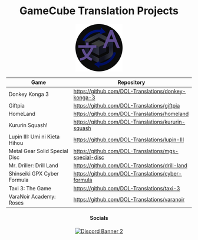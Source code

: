<h1 align="center">GameCube Translation Projects</h1>
<p align="center">
    <img width="128" height="128" src="https://raw.githubusercontent.com/DOL-Translations/.github/main/imgs/logo.png">
</p>

<table align="center">
    <thead>
        <tr>
            <th>Game</th>
            <th>Repository</th>
        </tr>
    </thead>
    <tbody>
        <tr>
            <td>Donkey Konga 3</td>
            <td>
                <a href="https://github.com/DOL-Translations/donkey-konga-3">https://github.com/DOL-Translations/donkey-konga-3</a>
            </td>
        </tr>
        <tr>
            <td>Giftpia</td>
            <td>
                <a href="https://github.com/DOL-Translations/giftpia">https://github.com/DOL-Translations/giftpia</a>
            </td>
        </tr>
        <tr>
            <td>HomeLand</td>
            <td>
                <a href="https://github.com/DOL-Translations/homeland">https://github.com/DOL-Translations/homeland</a>
            </td>
        </tr>
        <tr>
            <td>Kururin Squash!</td>
            <td>
                <a href="https://github.com/DOL-Translations/kururin-squash">https://github.com/DOL-Translations/kururin-squash</a>
            </td>
        </tr>
        <tr>
            <td>Lupin III: Umi ni Kieta Hihou</td>
            <td>
                <a href="https://github.com/DOL-Translations/lupin-III">https://github.com/DOL-Translations/lupin-III</a>
            </td>
        </tr>
        <tr>
            <td>Metal Gear Solid Special Disc</td>
            <td>
                <a href="https://github.com/DOL-Translations/mgs-special-disc">https://github.com/DOL-Translations/mgs-special-disc</a>
            </td>
        </tr>
        <tr>
            <td>Mr. Driller: Drill Land</td>
            <td>
                <a href="https://github.com/DOL-Translations/drill-land">https://github.com/DOL-Translations/drill-land</a>
            </td>
        </tr>
        <tr>
            <td>Shinseiki GPX Cyber Formula</td>
            <td>
                <a href="https://github.com/DOL-Translations/cyber-formula">https://github.com/DOL-Translations/cyber-formula</a>
            </td>
        </tr>
        <tr>
            <td>Taxi 3: The Game</td>
            <td>
                <a href="https://github.com/DOL-Translations/taxi-3">https://github.com/DOL-Translations/taxi-3</a>
            </td>
        </tr>
        <tr>
            <td>VaraNoir Academy: Roses</td>
            <td>
                <a href="https://github.com/DOL-Translations/varanoir">https://github.com/DOL-Translations/varanoir</a>
            </td>
        </tr>
    </tbody>
</table>
<h4 align="center">Socials</h4>
<div align="center">
    <a href="https://discord.gg/axzRyKtQJx"><img src="https://discordapp.com/api/guilds/943334731892805702/widget.png?style=banner2" alt="Discord Banner 2"/></a>
</div>
